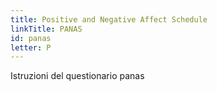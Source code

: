 ```yaml
---
title: Positive and Negative Affect Schedule
linkTitle: PANAS
id: panas
letter: P
---
```

Istruzioni del questionario panas